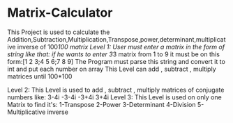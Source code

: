 # Matrix-Calculator
This Project is used to calculate the Addition,Subtraction,Multiplication,Transpose,power,determinant,multiplicative inverse of 100*100 matrix
Level 1:
  User must enter a matrix in the form of string like that:
    if he wants to enter 3*3 matrix from 1 to 9 it must be on this form:[1 2 3;4 5 6;7 8 9]
  The Program must parse this string and convert it to int and put each number on array
  This Level can add , subtract , multiply matrices until 100*100
  
Level 2:
  This Level is used to add , subtract , multiply matrices of conjugate numbers like: 3-4i -3-4i -3+4i 3+4i
Level 3:
  This Level is used on only one Matrix to find it's:
  1-Transpose
  2-Power
  3-Determinant
  4-Division
  5-Multiplicative inverse
